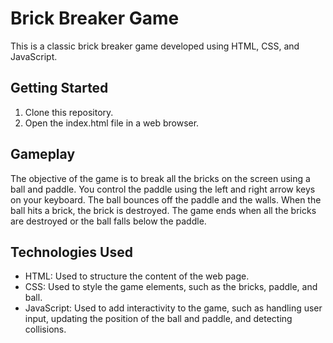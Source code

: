 # Brick Breaker Game

This is a classic brick breaker game developed using HTML, CSS, and JavaScript.

## Getting Started

1. Clone this repository.
2. Open the index.html file in a web browser.

## Gameplay

The objective of the game is to break all the bricks on the screen using a ball and paddle. You control the paddle using the left and right arrow keys on your keyboard. The ball bounces off the paddle and the walls. When the ball hits a brick, the brick is destroyed. The game ends when all the bricks are destroyed or the ball falls below the paddle.

## Technologies Used

* HTML: Used to structure the content of the web page.
* CSS: Used to style the game elements, such as the bricks, paddle, and ball.
* JavaScript: Used to add interactivity to the game, such as handling user input, updating the position of the ball and paddle, and detecting collisions.
  

